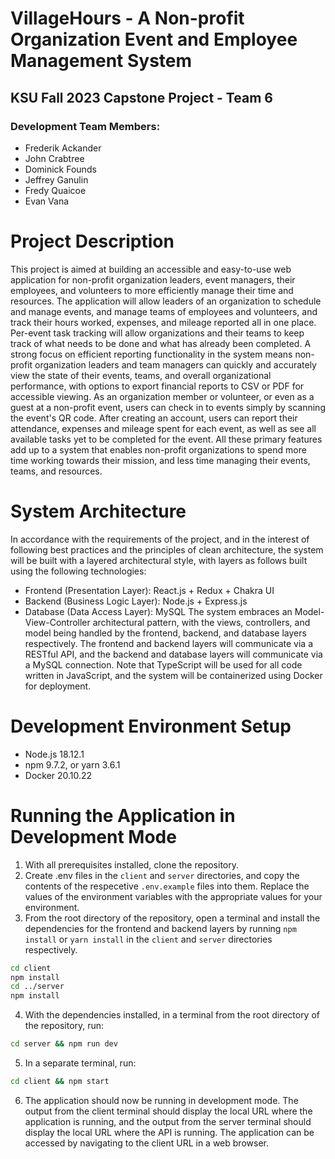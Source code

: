 # VillageHours - A Non-profit Organization Event and Employee Management System
## KSU Fall 2023 Capstone Project - Team 6
### Development Team Members:
- Frederik Ackander
- John Crabtree
- Dominick Founds
- Jeffrey Ganulin
- Fredy Quaicoe
- Evan Vana

# Project Description
This project is aimed at building an accessible and easy-to-use web application for non-profit organization leaders, event managers, their employees, and volunteers to more efficiently manage their time and resources. The application will allow leaders of an organization to schedule and manage events, and manage teams of employees and volunteers, and track their hours worked, expenses, and mileage reported all in one place. Per-event task tracking will allow organizations and their teams to keep track of what needs to be done and what has already been completed. A strong focus on efficient reporting functionality in the system means non-profit organization leaders and team managers can quickly and accurately view the state of their events, teams, and overall organizational performance, with options to export financial reports to CSV or PDF for accessible viewing. As an organization member or volunteer, or even as a guest at a non-profit event, users can check in to events simply by scanning the event's QR code. After creating an account, users can report their attendance, expenses and mileage spent for each event, as well as see all available tasks yet to be completed for the event. All these primary features add up to a system that enables non-profit organizations to spend more time working towards their mission, and less time managing their events, teams, and resources. 

# System Architecture
In accordance with the requirements of the project, and in the interest of following best practices and the principles of clean architecture, the system will be built with a layered architectural style, with layers as follows built using the following technologies:
- Frontend (Presentation Layer): React.js + Redux + Chakra UI
- Backend (Business Logic Layer): Node.js + Express.js
- Database (Data Access Layer): MySQL
The system embraces an Model-View-Controller architectural pattern, with the views, controllers, and model being handled by the frontend, backend, and database layers respectively. The frontend and backend layers will communicate via a RESTful API, and the backend and database layers will communicate via a MySQL connection.
Note that TypeScript will be used for all code written in JavaScript, and the system will be containerized using Docker for deployment.

# Development Environment Setup
- Node.js 18.12.1
- npm 9.7.2, or yarn 3.6.1
- Docker 20.10.22

# Running the Application in Development Mode
1. With all prerequisites installed, clone the repository.
2. Create .env files in the `client` and `server` directories, and copy the contents of the respecetive `.env.example` files into them. Replace the values of the environment variables with the appropriate values for your environment.
3. From the root directory of the repository, open a terminal and install the dependencies for the frontend and backend layers by running `npm install` or `yarn install` in the `client` and `server` directories respectively.
```bash
cd client
npm install
cd ../server
npm install
```
4. With the dependencies installed, in a terminal from the root directory of the repository, run:
```bash
cd server && npm run dev
```
5. In a separate terminal, run:
```bash
cd client && npm start
```
6. The application should now be running in development mode. The output from the client terminal should display the local URL where the application is running, and the output from the server terminal should display the local URL where the API is running. The application can be accessed by navigating to the client URL in a web browser.
